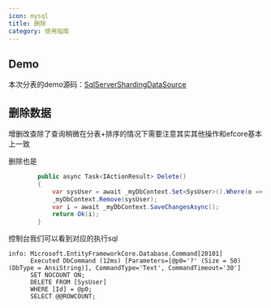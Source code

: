 ```yaml
---
icon: mysql
title: 删除
category: 使用指南
---
```



## Demo
本次分表的demo源码：[SqlServerShardingDataSource](https://github.com/xuejmnet/sharding-core/tree/main/samples/Sample.SqlServerShardingDataSource)

## 删除数据
增删改查除了查询稍微在分表+排序的情况下需要注意其实其他操作和efcore基本上一致

删除也是
```csharp
        public async Task<IActionResult> Delete()
        {
            var sysUser = await _myDbContext.Set<SysUser>().Where(o => o.Id == "9").FirstOrDefaultAsync();
            _myDbContext.Remove(sysUser);
            var i = await _myDbContext.SaveChangesAsync();
            return Ok(i);
        }
```
控制台我们可以看到对应的执行sql
```shell
info: Microsoft.EntityFrameworkCore.Database.Command[20101]
      Executed DbCommand (12ms) [Parameters=[@p0='?' (Size = 50) (DbType = AnsiString)], CommandType='Text', CommandTimeout='30']
      SET NOCOUNT ON;
      DELETE FROM [SysUser]
      WHERE [Id] = @p0;
      SELECT @@ROWCOUNT;
```